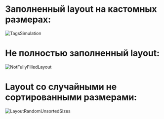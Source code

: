 # Заполненный layout на кастомных размерах:
![TagsSimulation](https://user-images.githubusercontent.com/91897648/200254962-f27f5326-0c31-417b-92b9-1da838f3d147.jpg)
# Не полностью заполненный layout:
![NotFullyFilledLayout](https://user-images.githubusercontent.com/91897648/200254973-21980a4e-3b06-4983-b520-e664a3fc2fbf.jpg)
# Layout со случайными не сортированными размерами:
![LayoutRandomUnsortedSizes](https://user-images.githubusercontent.com/91897648/200254990-4f6b0f85-51af-490a-8edf-edb6c32f80af.jpg)
